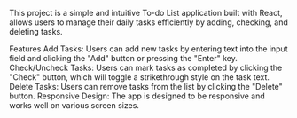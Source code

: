 This project is a simple and intuitive To-do List application built with React, allows users to manage their daily tasks efficiently by adding, checking, and deleting tasks.

Features
Add Tasks: Users can add new tasks by entering text into the input field and clicking the "Add" button or pressing the "Enter" key.
Check/Uncheck Tasks: Users can mark tasks as completed by clicking the "Check" button, which will toggle a strikethrough style on the task text.
Delete Tasks: Users can remove tasks from the list by clicking the "Delete" button.
Responsive Design: The app is designed to be responsive and works well on various screen sizes.
